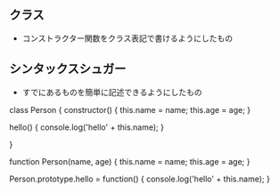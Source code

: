 ## クラス
- コンストラクター関数をクラス表記で書けるようにしたもの

## シンタックスシュガー
- すでにあるものを簡単に記述できるようにしたもの

class Person {
  constructor() {
    this.name = name;
    this.age = age;
  }

  hello() {
  console.log('hello' + this.name);
}

}

function Person(name, age) {
  this.name = name;
  this.age = age;
}

Person.prototype.hello = function() {
  console.log('hello' + this.name);
}

